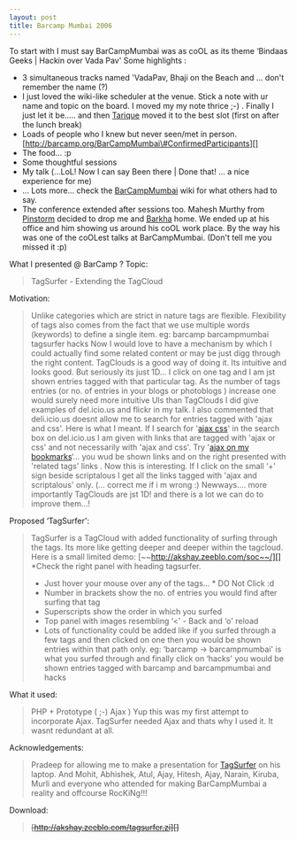```yaml
---
layout: post
title: Barcamp Mumbai 2006
---
```


To start with I must say BarCampMumbai was as coOL as its theme ‘Bindaas
Geeks | Hackin over Vada Pav' Some highlights :

-   3 simultaneous tracks named 'VadaPav, Bhaji on the Beach and … don't
    remember the name (?)
-   I just loved the wiki-like scheduler at the venue. Stick a note with
    ur name and topic on the board. I moved my my note thrice ;-) .
    Finally I just let it be….. and then [Tarique][] moved it to the
    best slot (first on after the lunch break)
-   Loads of people who I knew but never seen/met in person.
    [http://barcamp.org/BarCampMumbai\#ConfirmedParticipants][]
-   The food… :p
-   Some thoughtful sessions
-   My talk (…LoL! Now I can say Been there | Done that! … a nice
    experience for me)
-   … Lots more… check the [BarCampMumbai][] wiki for what others had to
    say.
-   The conference extended after sessions too. Mahesh Murthy from
    [Pinstorm][] decided to drop me and [Barkha][] home. We ended up at
    his office and him showing us around his coOL work place. By the way
    his was one of the coOLest talks at BarCampMumbai. (Don't tell me
    you missed it :p)

What I presented @ BarCamp ? Topic:

> TagSurfer - Extending the TagCloud

Motivation:

> Unlike categories which are strict in nature tags are flexible.
> Flexibility of tags also comes from the fact that we use multiple
> words (keywords) to define a single item. eg: barcamp barcampmumbai
> tagsurfer hacks Now I would love to have a mechanism by which I could
> actually find some related content or may be just digg through the
> right content. TagClouds is a good way of doing it. Its intuitive and
> looks good. But seriously its just 1D… I click on one tag and I am jst
> shown entries tagged with that particular tag. As the number of tags
> entries (or no. of entries in your blogs or photoblogs ) increase one
> would surely need more intuitive UIs than TagClouds I did give
> examples of del.icio.us and flickr in my talk. I also commented that
> deli.icio.us doesnt allow me to search for entries tagged with 'ajax
> and css'. Here is what I meant.
> If I search for '[ajax css][]' in the search box on del.icio.us I am
> given with links that are tagged with 'ajax
> or css' and not necessarily
> with 'ajax and css'. Try '[ajax
> on my bookmarks][]‘… you wud be shown links and on the right presented
> with 'related tags' links . Now this is interesting. If I click on the
> small ‘+' sign beside scriptalous I get all the links tagged with
> 'ajax and scriptalous' only. (…
> correct me if i m wrong :) Newways…. more importantly TagClouds are
> jst 1D! and there is a lot we can do to improve them…!

Proposed ‘TagSurfer':

> TagSurfer is a TagCloud with added functionality of
> surfing through the tags. Its
> more like getting deeper and deeper within the tagcloud. Here is a
> small limited demo: [~~http://akshay.zeeblo.com/soc~~/][] \*Check the
> right panel with heading tagsurfer.
>
> -   Just hover your mouse over any of the tags… \* DO Not Click :d
> -   Number in brackets show the no. of entries you would find after
>     surfing that tag
> -   Superscripts show the order in which you surfed
> -   Top panel with images resembling ‘<' - Back and ‘o' reload
> -   Lots of functionality could be added like if you surfed through a
>     few tags and then clicked on one then you would be shown entries
>     within that path only. eg: ‘barcamp -\> barcampmumbai' is what you
>     surfed through and finally click on ‘hacks' you would be shown
>     entries tagged with barcamp and
>     barcampmumbai and
>     hacks

What it used:

> PHP + Prototype ( ;-) Ajax ) Yup this was my first attempt to
> incorporate Ajax. TagSurfer needed Ajax and thats why I used it. It
> wasnt redundant at all.

Acknowledgements:

> Pradeep for allowing me to make a presentation for [TagSurfer][] on
> his laptop. And Mohit, Abhishek, Atul, Ajay, Hitesh, Ajay, Narain,
> Kiruba, Murli and everyone who attended for making BarCampMumbai a
> reality and offcourse RocKiNg!!!

Download:

> ~~[http://akshay.zeeblo.com/tagsurfer.zi][]~~

  [Tarique]: http://tariquesani.net/
  [http://barcamp.org/BarCampMumbai\#ConfirmedParticipants]: http://barcamp.org/BarCampMumbai#ConfirmedParticipants
  [BarCampMumbai]: http://barcamp.org/BarCampMumbai#Bloggers
  [Pinstorm]: http://www.pinstorm.com/
  [Barkha]: http://spaces.msn.com/barkha/
  [ajax css]: http://del.icio.us/search/?all=ajax+css
  [ajax on my bookmarks]: http://del.icio.us/ak47surve/ajax
  [~~http://akshay.zeeblo.com/soc~~/]: http://akshay.zeeblo.com/soc/
  [TagSurfer]: http://barcamp.org/f/TagSurfer.ppt
  [http://akshay.zeeblo.com/tagsurfer.zi]: http://akshay.zeeblo.com/tagsurfer.zip
